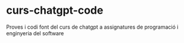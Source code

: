 # curs-chatgpt-code
Proves i codi font del curs de chatgpt a assignatures de programació i enginyeria del software
